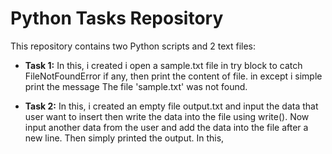 # Python Tasks Repository

This repository contains two Python scripts and 2 text files:

- **Task 1:**
  In this, i created i open a sample.txt file in try block to catch FileNotFoundError if any, then print the content of file. in except i simple print the message The file 'sample.txt' was not found. 
  
- **Task 2:**
  In this, i created an empty file output.txt and input the data that user want to insert then write the data into the file using write(). Now input another data from the user and add the data into the file after a new line. Then simply printed the output.
In this, 
